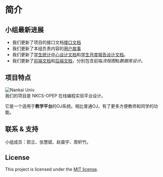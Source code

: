 # 简介

## 小组最新进展

- 我们更新了项目的接口文档[接口文档](backend-docs)
- 我们更新了本组负责内容的[用户故事](user-story)
- 我们更新了[学生统计中心设计文档](design?id=学生中心设计)和[学生月度报告设计文档](design?id=统计中心设计)。
- 我们更新了[前端文档](frontend-docs)和[后端文档](backend-docs)，分别包含前端*流程图*和*数据库设计*。

## 项目特点

![Nankai Univ.](http://www.nankai.edu.cn/_upload/tpl/00/3f/63/template63/images/logo.png "我是爱南开的")  
我们的项目是 NKCS-OPEP 在线编程实验平台设计。

它是一个适用于**教学平台**的OJ系统。相比普通OJ，有了更多方便教师和同学的功能。

## 联系 & 支持

小组成员：郭立、张慧斌、赵晨宇、周轩竹。

## License

This project is licensed under the [MIT license](https://github.com/jhildenbiddle/docsify-themeable/blob/master/LICENSE).

<script async defer src="https://buttons.github.io/buttons.js"></script> 